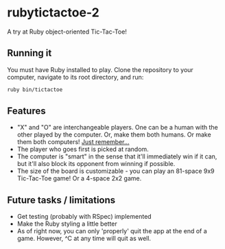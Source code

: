 # rubytictactoe-2

A try at Ruby object-oriented Tic-Tac-Toe!

## Running it

You must have Ruby installed to play. Clone the repository to your computer, navigate to its root directory, and run:

```bash
ruby bin/tictactoe
```

## Features

- "X" and "O" are interchangeable players. One can be a human with the other played by the computer. Or, make them both humans. Or make them both computers! [Just remember...](http://share.danvisintainer.com/apcnewsharrison-ford-firewall_mainImage7.jpg7.jpg)
- The player who goes first is picked at random.
- The computer is "smart" in the sense that it'll immediately win if it can, but it'll also block its opponent from winning if possible.
- The size of the board is customizable - you can play an 81-space 9x9 Tic-Tac-Toe game! Or a 4-space 2x2 game.

## Future tasks / limitations

- Get testing (probably with RSpec) implemented
- Make the Ruby styling a little better
- As of right now, you can only 'properly' quit the app at the end of a game. However, ^C at any time will quit as well.
